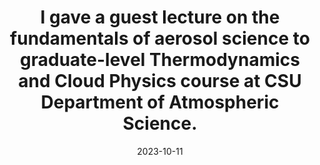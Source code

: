 ---
layout: post
title:  "I gave a guest lecture on the fundamentals of aerosol science to graduate-level Thermodynamics and Cloud Physics course at CSU Department of Atmospheric Science."
date:   2023-10-11
categories: jekyll update
---